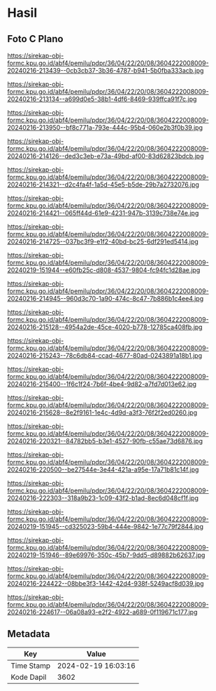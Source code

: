 # Hasil

## Foto C Plano

https://sirekap-obj-formc.kpu.go.id/abf4/pemilu/pdpr/36/04/22/20/08/3604222008009-20240216-213439--0cb3cb37-3b36-4787-b941-5b0fba333acb.jpg

https://sirekap-obj-formc.kpu.go.id/abf4/pemilu/pdpr/36/04/22/20/08/3604222008009-20240216-213134--a699d0e5-38b1-4df6-8469-939ffca91f7c.jpg

https://sirekap-obj-formc.kpu.go.id/abf4/pemilu/pdpr/36/04/22/20/08/3604222008009-20240216-213950--bf8c771a-793e-444c-95b4-060e2b3f0b39.jpg

https://sirekap-obj-formc.kpu.go.id/abf4/pemilu/pdpr/36/04/22/20/08/3604222008009-20240216-214126--ded3c3eb-e73a-49bd-af00-83d62823bdcb.jpg

https://sirekap-obj-formc.kpu.go.id/abf4/pemilu/pdpr/36/04/22/20/08/3604222008009-20240216-214321--d2c4fa4f-1a5d-45e5-b5de-29b7a2732076.jpg

https://sirekap-obj-formc.kpu.go.id/abf4/pemilu/pdpr/36/04/22/20/08/3604222008009-20240216-214421--065ff44d-61e9-4231-947b-3139c738e74e.jpg

https://sirekap-obj-formc.kpu.go.id/abf4/pemilu/pdpr/36/04/22/20/08/3604222008009-20240216-214725--037bc3f9-e1f2-40bd-bc25-6df291ed5414.jpg

https://sirekap-obj-formc.kpu.go.id/abf4/pemilu/pdpr/36/04/22/20/08/3604222008009-20240219-151944--e60fb25c-d808-4537-9804-fc94fc1d28ae.jpg

https://sirekap-obj-formc.kpu.go.id/abf4/pemilu/pdpr/36/04/22/20/08/3604222008009-20240216-214945--960d3c70-1a90-474c-8c47-7b886b1c4ee4.jpg

https://sirekap-obj-formc.kpu.go.id/abf4/pemilu/pdpr/36/04/22/20/08/3604222008009-20240216-215128--4954a2de-45ce-4020-b778-12785ca408fb.jpg

https://sirekap-obj-formc.kpu.go.id/abf4/pemilu/pdpr/36/04/22/20/08/3604222008009-20240216-215243--78c6db84-ccad-4677-80ad-0243891a18b1.jpg

https://sirekap-obj-formc.kpu.go.id/abf4/pemilu/pdpr/36/04/22/20/08/3604222008009-20240216-215400--1f6c1f24-7b6f-4be4-9d82-a7fd7d013e62.jpg

https://sirekap-obj-formc.kpu.go.id/abf4/pemilu/pdpr/36/04/22/20/08/3604222008009-20240216-215628--8e2f9161-1e4c-4d9d-a3f3-76f2f2ed0260.jpg

https://sirekap-obj-formc.kpu.go.id/abf4/pemilu/pdpr/36/04/22/20/08/3604222008009-20240216-220321--84782bb5-b3e1-4527-90fb-c55ae73d6876.jpg

https://sirekap-obj-formc.kpu.go.id/abf4/pemilu/pdpr/36/04/22/20/08/3604222008009-20240216-220500--be27544e-3e44-421a-a95e-17a71b81c14f.jpg

https://sirekap-obj-formc.kpu.go.id/abf4/pemilu/pdpr/36/04/22/20/08/3604222008009-20240216-222303--318a9b23-1c09-43f2-b1ad-8ec6d048cf1f.jpg

https://sirekap-obj-formc.kpu.go.id/abf4/pemilu/pdpr/36/04/22/20/08/3604222008009-20240219-151945--cd325023-59b4-444e-9842-1e77c79f2844.jpg

https://sirekap-obj-formc.kpu.go.id/abf4/pemilu/pdpr/36/04/22/20/08/3604222008009-20240219-151946--89e69976-350c-45b7-9dd5-d89882b62637.jpg

https://sirekap-obj-formc.kpu.go.id/abf4/pemilu/pdpr/36/04/22/20/08/3604222008009-20240216-224422--08bbe3f3-1442-42d4-938f-5249acf8d039.jpg

https://sirekap-obj-formc.kpu.go.id/abf4/pemilu/pdpr/36/04/22/20/08/3604222008009-20240216-224617--06a08a93-e2f2-4922-a689-0f119671c177.jpg


## Metadata

| Key        | Value               |
| ---------- | ------------------- |
| Time Stamp | 2024-02-19 16:03:16 |
| Kode Dapil | 3602                |



